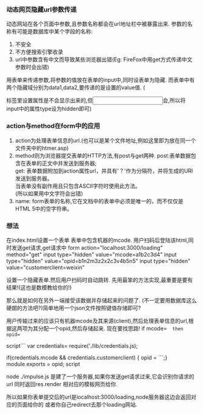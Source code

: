 ### 动态网页隐藏url参数传递
动态网站在各个页面中参数,且参数名称都会在url地址栏中被暴露出来.
参数的名称有可能是数据库中某个字段的名称:
1. 不安全
2. 不方便搜索引擎收录
3. url中参数含有中文而导致某些浏览器出错(Eg: FireFox中用get方式传递中文参数时会出错)

用表单来传递参数,将参数的值放在表单的input中,同时设表单为隐藏.
而表单中有两个隐藏域分别为data1,data2,要传递的是设置的value值.
(<form>标签里设置属性是不会显示出来的,但<input>会,所以将input中的属性type设为hidden即可)

### action与method在form中的应用
1. action为处理表单信息的url.(也可以是某个文件地址,例如这里即为放在同一个文件夹中的htmer.asp)
2. method则为浏览器提交表单的HTTP方法,有post与get两种.
post:表单数据包含在表单的正文中并发送到服务器;  
get: 表单数据附加到action属性url，并具有'？'作为分隔符，并将生成的URI发送到服务器。  
当表单没有副作用且只包含ASCII字符时使用此方法。  
(所以如果用中文字符会出错)  
3. name: form表单的名称,它在文档中的表单中必须是唯一的，而不仅仅是HTML 5中的空字符串。

### 想法
在index.html设置一个表单 表单中包含机器的mcode.
用户扫码后登陆该html,同时发送get请求,get请求中
form action="localhost:3000/loading" method="get"
input type="hidden" value="mcode=a1b2c3d4"
input type="hidden" value="opid=b1n2m3z2x2c3v4b5n5"
input type="hidden" value="customerclient=weixin"

设置一个隐藏表单.然后用户扫码时自动跳转.
先用最笨的方法实现,最重要是要有结果!(这也是数模教给你的!)

那么就是如何在另外一端接受该数据并存储起来的问题了.
(不一定要用数据库这么硬朗的方法吧?)简单地用一个json文件按照键值存储即可?


用户传输过来的应该只有机器mcode及其来源(client),然后处理表单信息的url,根据这两项为其分配一个opid,然后存储起来.
现在要找思路!
if mcode=``` 
then opid=```

script```
var credentials= require('./lib/credentials.js);

if(credentials.mcode && credentials.customerclient) { opid = ```;}
module.exports = opid;
script

node ./impulse.js 是建了一个服务器,如果你发送get请求过来,它会识别你请求的url
同时返回res.render 相对应的模板网页给你.

所以如果你表单提交后的url是localhost:3000/loading,node服务器这边会返回对应的页面给你的
或者你自己redirect去那个loading网站.




